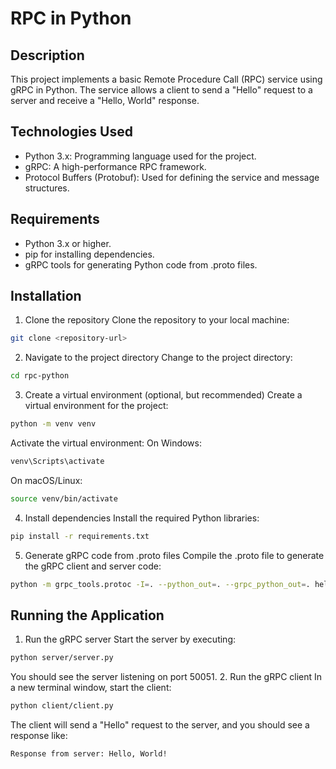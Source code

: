 # RPC in Python
## Description
This project implements a basic Remote Procedure Call (RPC) service using gRPC in Python. The service allows a client to send a "Hello" request to a server and receive a "Hello, World" response.

## Technologies Used
- Python 3.x: Programming language used for the project.
- gRPC: A high-performance RPC framework.
- Protocol Buffers (Protobuf): Used for defining the service and message structures.
## Requirements
- Python 3.x or higher.
- pip for installing dependencies.
- gRPC tools for generating Python code from .proto files.
## Installation
1. Clone the repository
Clone the repository to your local machine:
```bash
git clone <repository-url>
```
2. Navigate to the project directory
Change to the project directory:
```bash
cd rpc-python
```
3. Create a virtual environment (optional, but recommended)
Create a virtual environment for the project:
```bash
python -m venv venv
```
Activate the virtual environment:
On Windows:
```bash
venv\Scripts\activate
```
On macOS/Linux:
```bash
source venv/bin/activate
```
4. Install dependencies
Install the required Python libraries:
```bash
pip install -r requirements.txt
```
5. Generate gRPC code from .proto files
Compile the .proto file to generate the gRPC client and server code:
```bash
python -m grpc_tools.protoc -I=. --python_out=. --grpc_python_out=. hello.proto
```
## Running the Application
1. Run the gRPC server
Start the server by executing:
```bash
python server/server.py
```
You should see the server listening on port 50051.
2. Run the gRPC client
In a new terminal window, start the client:
```bash
python client/client.py
```
The client will send a "Hello" request to the server, and you should see a response like:
```bash
Response from server: Hello, World!
```
